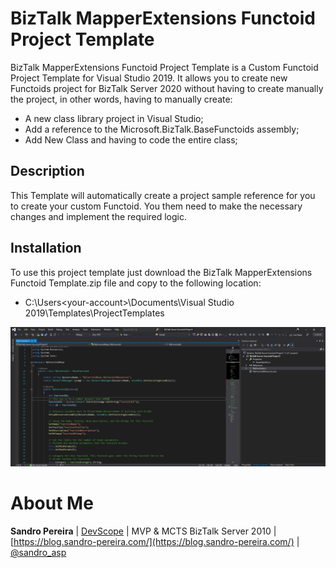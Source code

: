 # BizTalk MapperExtensions Functoid Project Template
BizTalk MapperExtensions Functoid Project Template is a Custom Functoid Project Template for Visual Studio 2019. It allows you to create new Functoids project for BizTalk Server 2020 without having to create manually the project, in other words, having to manually create:
* A new class library project in Visual Studio;
* Add a reference to the Microsoft.BizTalk.BaseFunctoids assembly;
* Add New Class and having to code the entire class;

## Description
This Template will automatically create a project sample reference for you to create your custom Functoid. You them need to make the necessary changes and implement the required logic.

## Installation
To use this project template just download the BizTalk MapperExtensions Functoid Template.zip file and copy to the following location:
* C:\Users\<your-account>\Documents\Visual Studio 2019\Templates\ProjectTemplates

![BizTalk MapperExtensions Functoid Project Template](media/Visual-Studio-2019-BizTalk-Server-Functoid-Project-sample.png)

# About Me
**Sandro Pereira** | [DevScope](http://www.devscope.net/) | MVP & MCTS BizTalk Server 2010 | [https://blog.sandro-pereira.com/](https://blog.sandro-pereira.com/) | [@sandro_asp](https://twitter.com/sandro_asp)
